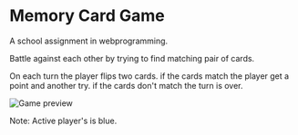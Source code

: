 # Memory Card Game

A school assignment in webprogramming.

Battle against each other by trying to find matching pair of cards.

On each turn the player flips two cards.
    if the cards match the player get a point and another try.
    if the cards don't match the turn is over.

![Game preview](images/gamePreview.png)

Note: Active player's is blue.

